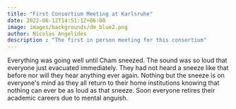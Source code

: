 ```yaml
---
title: "First Consortium Meeting at Karlsruhe"
date: 2022-06-12T14:51:12+06:00
image: images/backgrounds/dm_blue2.png
author: Nicolas Angelides
description : "The first in person meeting for this consortium"
---
```


Everything was going well until Cham sneezed. The sound was so loud that everyone just evacuated immediately. They had not heard a sneeze like that before nor will they hear anything ever again. Nothing but the sneeze is on everyone's mind as they all return to their home institutions knowing that nothing can ever be as loud as that sneeze. Soon everyone retires their academic careers due to mental anguish.
